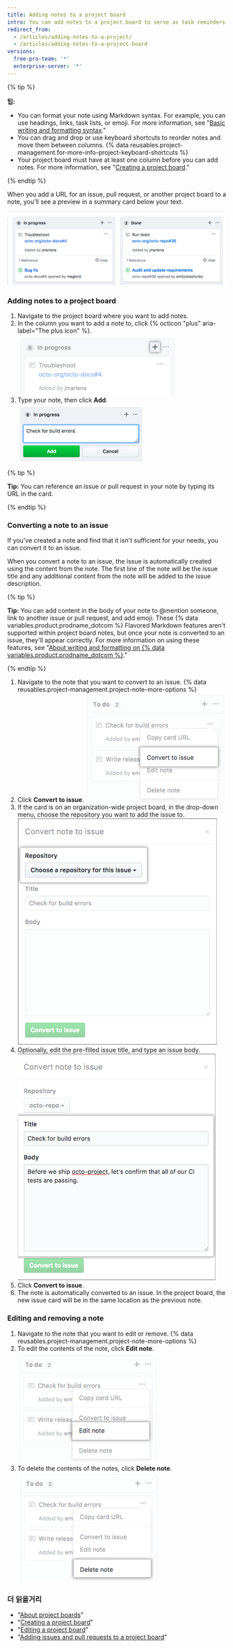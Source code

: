 ```yaml
---
title: Adding notes to a project board
intro: You can add notes to a project board to serve as task reminders or to add information related to the project board.
redirect_from:
  - /articles/adding-notes-to-a-project/
  - /articles/adding-notes-to-a-project-board
versions:
  free-pro-team: '*'
  enterprise-server: '*'
---
```


{% tip %}

**팁:**
- You can format your note using Markdown syntax. For example, you can use headings, links, task lists, or emoji. For more information, see "[Basic writing and formatting syntax](/articles/basic-writing-and-formatting-syntax)."
- You can drag and drop or use keyboard shortcuts to reorder notes and move them between columns. {% data reusables.project-management.for-more-info-project-keyboard-shortcuts %}
- Your project board must have at least one column before you can add notes. For more information, see "[Creating a project board](/articles/creating-a-project-board)."

{% endtip %}

When you add a URL for an issue, pull request, or another project board to a note, you'll see a preview in a summary card below your text.

![Project board cards showing a preview of an issue and another project board](/assets/images/help/projects/note-with-summary-card.png)

### Adding notes to a project board

1. Navigate to the project board where you want to add notes.
2. In the column you want to add a note to, click {% octicon "plus" aria-label="The plus icon" %}. ![Plus icon in the column header](/assets/images/help/projects/add-note-button.png)
3. Type your note, then click **Add**. ![Field for typing a note and Add card button](/assets/images/help/projects/create-and-add-note-button.png)

  {% tip %}

  **Tip:** You can reference an issue or pull request in your note by typing its URL in the card.

  {% endtip %}

### Converting a note to an issue

If you've created a note and find that it isn't sufficient for your needs, you can convert it to an issue.

When you convert a note to an issue, the issue is automatically created using the content from the note. The first line of the note will be the issue title and any additional content from the note will be added to the issue description.

{% tip %}

**Tip:** You can add content in the body of your note to @mention someone, link to another issue or pull request, and add emoji. These {% data variables.product.prodname_dotcom %} Flavored Markdown features aren't supported within project board notes, but once your note is converted to an issue, they'll appear correctly. For more information on using these features, see "[About writing and formatting on {% data variables.product.prodname_dotcom %}](/articles/about-writing-and-formatting-on-github)."

{% endtip %}

1. Navigate to the note that you want to convert to an issue.
{% data reusables.project-management.project-note-more-options %}
3. Click **Convert to issue**. ![Convert to issue button](/assets/images/help/projects/convert-to-issue.png)
4. If the card is on an organization-wide project board, in the drop-down menu, choose the repository you want to add the issue to. ![Drop-down menu listing repositories where you can create the issue](/assets/images/help/projects/convert-note-choose-repository.png)
5. Optionally, edit the pre-filled issue title, and type an issue body. ![Fields for issue title and body](/assets/images/help/projects/convert-note-issue-title-body.png)
6. Click **Convert to issue**.
7. The note is automatically converted to an issue. In the project board, the new issue card will be in the same location as the previous note.

### Editing and removing a note

1. Navigate to the note that you want to edit or remove.
{% data reusables.project-management.project-note-more-options %}
3. To edit the contents of the note, click **Edit note**. ![Edit note button](/assets/images/help/projects/edit-note.png)
4. To delete the contents of the notes, click **Delete note**. ![Delete note button](/assets/images/help/projects/delete-note.png)

### 더 읽을거리

- "[About project boards](/articles/about-project-boards)"
- "[Creating a project board](/articles/creating-a-project-board)"
- "[Editing a project board](/articles/editing-a-project-board)"
- "[Adding issues and pull requests to a project board](/articles/adding-issues-and-pull-requests-to-a-project-board)"

